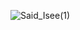 ![Said_Isee(1)](https://user-images.githubusercontent.com/81530466/154261078-ecba87e8-0718-4d06-b168-c7cea721eb45.jpg)
